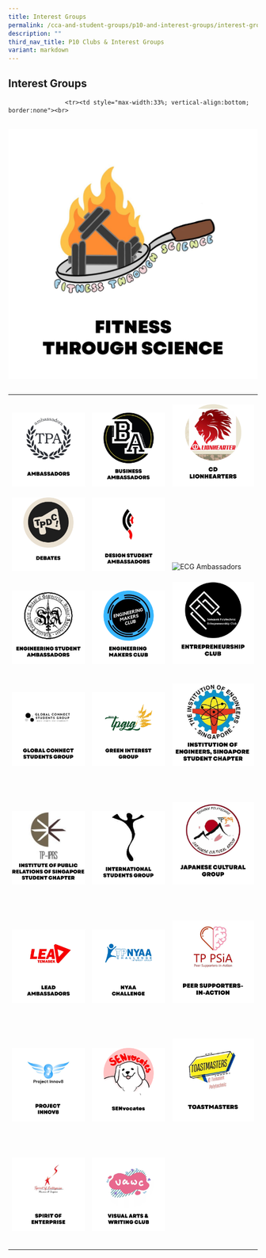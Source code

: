 ```yaml
---
title: Interest Groups
permalink: /cca-and-student-groups/p10-and-interest-groups/interest-groups/
description: ""
third_nav_title: P10 Clubs & Interest Groups
variant: markdown
---
```

## Interest Groups 

<div>
<table><tbody><tr>
					<td style="max-width:33%; vertical-align:bottom; border:none"><br>
<a href="/interest-groups/ambassadors/" style="text-decoration: none">
<img src="/images/Interest Groups/AMBASSADORS_button-01-v2.png" style="display:block;margin-left:auto;margin-right:auto;" alt="Ambassadors">
</a>
</td><td style="max-width:33%; vertical-align:bottom; border:none"><br>
<a href="/interest-groups/business-ambassadors/" style="text-decoration: none">
<img src="/images/Interest Groups/BA_button-01.png" style="display:block;margin-left:auto;margin-right:auto;" alt="Business Ambassadors">
</a>
</td>
					<td style="max-width:33%; vertical-align:bottom; border:none"><br>
<a href="/interest-groups/cd-lionhearters/" style="text-decoration: none">
<img src="/images/Interest Groups/LIONHEARTERS_button-01-v2.png" style="display:block;margin-left:auto;margin-right:auto;" alt="CD Lionhearters">
</a>
</td></tr><tr>
					<td style="max-width:33%; vertical-align:bottom; border:none"><br>
<a href="/interest-groups/debates/" style="text-decoration: none">
<img src="/images/Interest Groups/DEBATES_button-01-v2.png" style="display:block;margin-left:auto;margin-right:auto;" alt="Debates">
</a>
</td>
					<td style="max-width:33%; vertical-align:bottom; border:none"><br>
<a href="/interest-groups/design-student-ambassadors/" style="text-decoration: none">
<img src="/images/Interest Groups/DSA_button-01.png" style="display:block;margin-left:auto;margin-right:auto;" alt="Design Student Ambassadors">
</a>
						</td>
					<td style="max-width:33%; vertical-align:bottom; border:none"><br>
<a href="/interest-groups/ecgambassadors/" style="text-decoration: none">
<img src="https://hosting.photobucket.com/images/i/tracyng81/ECG_AMBASSADORS.png?width=320&amp;height=320&amp;fit=bounds" style="display:block;margin-left:auto;margin-right:auto;" alt="ECG Ambassadors">
</a>					
</td></tr><tr>
<td style="max-width:33%; vertical-align:bottom; border:none"><br>
<a href="/interest-groups/engineering-student-ambassadors/" style="text-decoration: none">
<img src="/images/Interest Groups/ESA_button-01.png" style="display:block;margin-left:auto;margin-right:auto;" alt="Engineering Student Ambassadors">
</a>
	</td><td style="max-width:33%; vertical-align:bottom; border:none"><br>
<a href="/interest-groups/engineering-makers-club/" style="text-decoration: none">
<img src="/images/Interest Groups/EMC_button-01.png" style="display:block;margin-left:auto;margin-right:auto;" alt="Engineering Makers Club">
</a>
</td>
	<td style="max-width:33%; vertical-align:bottom; border:none"><br>
<a href="/interest-groups/entrepreneurship-club/" style="text-decoration: none">
<img src="/images/Interest Groups/EC_button-01.png" style="display:block;margin-left:auto;margin-right:auto;" alt="Entrepreneurship Club">
</a>
</td>
					</tr>


					<tr><td style="max-width:33%; vertical-align:bottom; border:none"><br>
<a href="/interest-groups/fitness-through-science/" style="text-decoration: none">
&nbsp;&nbsp;&nbsp;&nbsp;&nbsp;&nbsp;&nbsp;&nbsp;&nbsp;&nbsp;&nbsp;&nbsp;&nbsp;&nbsp;&nbsp;&nbsp;&nbsp;&nbsp;&nbsp; <img src="/images/Interest Groups/FITS_button-01.png" style="display:block;margin-left:auto;margin-right:auto;" alt="Entrepreneurship Club">
&nbsp;&nbsp;&nbsp;&nbsp;&nbsp;&nbsp;&nbsp;&nbsp;&nbsp;&nbsp;&nbsp;&nbsp;&nbsp;&nbsp;&nbsp;&nbsp;&nbsp;&nbsp;&nbsp; 
&nbsp;&nbsp;&nbsp;&nbsp;&nbsp;&nbsp;&nbsp;&nbsp;&nbsp;&nbsp;&nbsp;&nbsp;&nbsp;&nbsp;&nbsp; </a>
&nbsp;&nbsp;&nbsp;&nbsp;&nbsp;&nbsp;&nbsp;&nbsp;&nbsp;&nbsp;&nbsp; </td></tr><tr><td style="max-width:33%; vertical-align:bottom; border:none"><br>
&nbsp;&nbsp;&nbsp;&nbsp;&nbsp;&nbsp;&nbsp;&nbsp;&nbsp;&nbsp;&nbsp;&nbsp;&nbsp;&nbsp;&nbsp; <a href="/interest-groups/global-connect-student-group/" style="text-decoration: none">
&nbsp;&nbsp;&nbsp;&nbsp;&nbsp;&nbsp;&nbsp;&nbsp;&nbsp;&nbsp;&nbsp;&nbsp;&nbsp;&nbsp;&nbsp;&nbsp;&nbsp;&nbsp;&nbsp; <img src="/images/Interest Groups/GCSG_button-01.png" style="display:block;margin-left:auto;margin-right:auto;" alt="Global Connect Student Group">
&nbsp;&nbsp;&nbsp;&nbsp;&nbsp;&nbsp;&nbsp;&nbsp;&nbsp;&nbsp;&nbsp;&nbsp;&nbsp;&nbsp;&nbsp;&nbsp;&nbsp;&nbsp;&nbsp; 
&nbsp;&nbsp;&nbsp;&nbsp;&nbsp;&nbsp;&nbsp;&nbsp;&nbsp;&nbsp;&nbsp;&nbsp;&nbsp;&nbsp;&nbsp; </a>
&nbsp;&nbsp;&nbsp;&nbsp;&nbsp;&nbsp;&nbsp;&nbsp;&nbsp;&nbsp;&nbsp; </td><td style="max-width:33%; vertical-align:bottom; border:none"><br>
&nbsp;&nbsp;&nbsp;&nbsp;&nbsp;&nbsp;&nbsp;&nbsp;&nbsp;&nbsp;&nbsp;&nbsp;&nbsp;&nbsp;&nbsp; <a href="/interest-groups/green-interest-group/" style="text-decoration: none">
&nbsp;&nbsp;&nbsp;&nbsp;&nbsp;&nbsp;&nbsp;&nbsp;&nbsp;&nbsp;&nbsp;&nbsp;&nbsp;&nbsp;&nbsp;&nbsp;&nbsp;&nbsp;&nbsp; <img src="/images/Interest Groups/GIG_button-01.png" style="display:block;margin-left:auto;margin-right:auto;" alt="Green Interest Group">
&nbsp;&nbsp;&nbsp;&nbsp;&nbsp;&nbsp;&nbsp;&nbsp;&nbsp;&nbsp;&nbsp;&nbsp;&nbsp;&nbsp;&nbsp;&nbsp;&nbsp;&nbsp;&nbsp; 
&nbsp;&nbsp;&nbsp;&nbsp;&nbsp;&nbsp;&nbsp;&nbsp;&nbsp;&nbsp;&nbsp;&nbsp;&nbsp;&nbsp;&nbsp; </a>
&nbsp;&nbsp;&nbsp;&nbsp;&nbsp;&nbsp;&nbsp;&nbsp;&nbsp;&nbsp;&nbsp; </td>
					<td style="max-width:33%; vertical-align:bottom; border:none"><br>
&nbsp;&nbsp;&nbsp;&nbsp;&nbsp;&nbsp;&nbsp;&nbsp;&nbsp;&nbsp;&nbsp;&nbsp;&nbsp;&nbsp;&nbsp; <a href="/interest-groups/ies-student-chapter/" style="text-decoration: none">
&nbsp;&nbsp;&nbsp;&nbsp;&nbsp;&nbsp;&nbsp;&nbsp;&nbsp;&nbsp;&nbsp;&nbsp;&nbsp;&nbsp;&nbsp;&nbsp;&nbsp;&nbsp;&nbsp; <img src="/images/Interest Groups/IES_button-01.png" style="display:block;margin-left:auto;margin-right:auto;" alt="Institution of Engineers, Singapore Student Chapter">
&nbsp;&nbsp;&nbsp;&nbsp;&nbsp;&nbsp;&nbsp;&nbsp;&nbsp;&nbsp;&nbsp;&nbsp;&nbsp;&nbsp;&nbsp;&nbsp;&nbsp;&nbsp;&nbsp; 
&nbsp;&nbsp;&nbsp;&nbsp;&nbsp;&nbsp;&nbsp;&nbsp;&nbsp;&nbsp;&nbsp;&nbsp;&nbsp;&nbsp;&nbsp; </a>
&nbsp;&nbsp;&nbsp;&nbsp;&nbsp;&nbsp;&nbsp;&nbsp;&nbsp;&nbsp;&nbsp; </td></tr><tr>
					<td style="max-width:33%; vertical-align:bottom; border:none"><br>
&nbsp;&nbsp;&nbsp;&nbsp;&nbsp;&nbsp;&nbsp;&nbsp;&nbsp;&nbsp;&nbsp;&nbsp;&nbsp;&nbsp;&nbsp; <a href="/interest-groups/iprs-student-chapter/" style="text-decoration: none">
&nbsp;&nbsp;&nbsp;&nbsp;&nbsp;&nbsp;&nbsp;&nbsp;&nbsp;&nbsp;&nbsp;&nbsp;&nbsp;&nbsp;&nbsp;&nbsp;&nbsp;&nbsp;&nbsp; <img src="/images/Interest Groups/IPRS_button-01-v2.png" style="display:block;margin-left:auto;margin-right:auto;" alt="Institute of Public Relations of Singapore Student Chapter">
&nbsp;&nbsp;&nbsp;&nbsp;&nbsp;&nbsp;&nbsp;&nbsp;&nbsp;&nbsp;&nbsp;&nbsp;&nbsp;&nbsp;&nbsp;&nbsp;&nbsp;&nbsp;&nbsp; 
&nbsp;&nbsp;&nbsp;&nbsp;&nbsp;&nbsp;&nbsp;&nbsp;&nbsp;&nbsp;&nbsp;&nbsp;&nbsp;&nbsp;&nbsp; </a>
&nbsp;&nbsp;&nbsp;&nbsp;&nbsp;&nbsp;&nbsp;&nbsp;&nbsp;&nbsp;&nbsp; </td>
					<td style="max-width:33%; vertical-align:bottom; border:none"><br>
&nbsp;&nbsp;&nbsp;&nbsp;&nbsp;&nbsp;&nbsp;&nbsp;&nbsp;&nbsp;&nbsp;&nbsp;&nbsp;&nbsp;&nbsp; <a href="/interest-groups/international-students-group/" style="text-decoration: none">
&nbsp;&nbsp;&nbsp;&nbsp;&nbsp;&nbsp;&nbsp;&nbsp;&nbsp;&nbsp;&nbsp;&nbsp;&nbsp;&nbsp;&nbsp;&nbsp;&nbsp;&nbsp;&nbsp; <img src="/images/Interest Groups/ISG_button-01-v2.png" style="display:block;margin-left:auto;margin-right:auto;" alt="International Students Group">
&nbsp;&nbsp;&nbsp;&nbsp;&nbsp;&nbsp;&nbsp;&nbsp;&nbsp;&nbsp;&nbsp;&nbsp;&nbsp;&nbsp;&nbsp;&nbsp;&nbsp;&nbsp;&nbsp; 
&nbsp;&nbsp;&nbsp;&nbsp;&nbsp;&nbsp;&nbsp;&nbsp;&nbsp;&nbsp;&nbsp;&nbsp;&nbsp;&nbsp;&nbsp; </a>
&nbsp;&nbsp;&nbsp;&nbsp;&nbsp;&nbsp;&nbsp;&nbsp;&nbsp;&nbsp;&nbsp; </td><td style="max-width:33%; vertical-align:bottom; border:none"><br>
&nbsp;&nbsp;&nbsp; &nbsp;&nbsp;&nbsp;&nbsp;&nbsp;&nbsp;&nbsp;&nbsp;&nbsp;&nbsp;&nbsp;&nbsp;<a href="/interest-groups/japanese-cultural-group/" style="text-decoration: none">
&nbsp;&nbsp;&nbsp;&nbsp;&nbsp;&nbsp;&nbsp;&nbsp;&nbsp;&nbsp;&nbsp;&nbsp;&nbsp;&nbsp;&nbsp;&nbsp;&nbsp;&nbsp;&nbsp; <img src="/images/Interest Groups/JCG_button-01.png" style="display:block;margin-left:auto;margin-right:auto;" alt="Japanese Cultural Group">
&nbsp;&nbsp;&nbsp;&nbsp;&nbsp;&nbsp;&nbsp;&nbsp;&nbsp;&nbsp;&nbsp;&nbsp;&nbsp;&nbsp;&nbsp;&nbsp;&nbsp;&nbsp;&nbsp; 
&nbsp;&nbsp;&nbsp;&nbsp;&nbsp;&nbsp;&nbsp;&nbsp;&nbsp;&nbsp;&nbsp;&nbsp;&nbsp;&nbsp;&nbsp; </a>
&nbsp;&nbsp;&nbsp;&nbsp;&nbsp;&nbsp;&nbsp;&nbsp;&nbsp;&nbsp;&nbsp; </td></tr><tr><td style="max-width:33%; vertical-align:bottom; border:none"><br>
&nbsp;&nbsp;&nbsp;&nbsp;&nbsp;&nbsp;&nbsp;&nbsp;&nbsp;&nbsp;&nbsp;&nbsp;&nbsp;&nbsp;&nbsp; <a href="/interest-groups/LEAD-ambassadors/" style="text-decoration: none">
&nbsp;&nbsp;&nbsp;&nbsp;&nbsp;&nbsp;&nbsp;&nbsp;&nbsp;&nbsp;&nbsp;&nbsp;&nbsp;&nbsp;&nbsp;&nbsp;&nbsp;&nbsp;&nbsp; <img src="/images/Interest Groups/LEAD_button-01.png" style="display:block;margin-left:auto;margin-right:auto;" alt="LEAD Ambassadors">
&nbsp;&nbsp;&nbsp;&nbsp;&nbsp;&nbsp;&nbsp;&nbsp;&nbsp;&nbsp;&nbsp;&nbsp;&nbsp;&nbsp;&nbsp;&nbsp;&nbsp;&nbsp;&nbsp; 
&nbsp;&nbsp;&nbsp;&nbsp;&nbsp;&nbsp;&nbsp;&nbsp;&nbsp;&nbsp;&nbsp;&nbsp;&nbsp;&nbsp;&nbsp; </a>
&nbsp;&nbsp;&nbsp;&nbsp;&nbsp;&nbsp;&nbsp;&nbsp;&nbsp;&nbsp;&nbsp; </td><td style="max-width:33%; vertical-align:bottom; border:none"><br>
&nbsp;&nbsp;&nbsp;&nbsp;&nbsp;&nbsp;&nbsp;&nbsp;&nbsp;&nbsp;&nbsp;&nbsp;&nbsp;&nbsp;&nbsp; <a href="/interest-groups/nyaa-challenge/" style="text-decoration: none">
&nbsp;&nbsp;&nbsp;&nbsp;&nbsp;&nbsp;&nbsp;&nbsp;&nbsp;&nbsp;&nbsp;&nbsp;&nbsp;&nbsp;&nbsp;&nbsp;&nbsp;&nbsp;&nbsp; <img src="/images/Interest Groups/NYAA_button-01.png" style="display:block;margin-left:auto;margin-right:auto;" alt="NYAA Challenge">
&nbsp;&nbsp;&nbsp;&nbsp;&nbsp;&nbsp;&nbsp;&nbsp;&nbsp;&nbsp;&nbsp;&nbsp;&nbsp;&nbsp;&nbsp;&nbsp;&nbsp;&nbsp;&nbsp; 
&nbsp;&nbsp;&nbsp;&nbsp;&nbsp;&nbsp;&nbsp;&nbsp;&nbsp;&nbsp;&nbsp;&nbsp;&nbsp;&nbsp;&nbsp; </a>
&nbsp;&nbsp;&nbsp;&nbsp;&nbsp;&nbsp;&nbsp;&nbsp;&nbsp;&nbsp;&nbsp; </td><td style="max-width:33%; vertical-align:bottom; border:none"><br>
&nbsp;&nbsp;&nbsp;&nbsp;&nbsp;&nbsp;&nbsp;&nbsp;&nbsp;&nbsp;&nbsp;&nbsp;&nbsp;&nbsp;&nbsp; <a href="/interest-groups/peer-supporters-in-action/" style="text-decoration: none">
&nbsp;&nbsp;&nbsp;&nbsp;&nbsp;&nbsp;&nbsp;&nbsp;&nbsp;&nbsp;&nbsp;&nbsp;&nbsp;&nbsp;&nbsp;&nbsp;&nbsp;&nbsp;&nbsp; <img src="/images/Interest Groups/PSIA_button-01.png" style="display:block;margin-left:auto;margin-right:auto;" alt="Peer Supporters-in-Action">
&nbsp;&nbsp; &nbsp;&nbsp;&nbsp;&nbsp;&nbsp;&nbsp;&nbsp;&nbsp;&nbsp;&nbsp;&nbsp;&nbsp;&nbsp;&nbsp;&nbsp;&nbsp;&nbsp;
&nbsp;&nbsp;&nbsp;&nbsp;&nbsp;&nbsp;&nbsp;&nbsp;&nbsp;&nbsp;&nbsp;&nbsp;&nbsp;&nbsp;&nbsp; </a>
&nbsp;&nbsp;&nbsp;&nbsp;&nbsp;&nbsp;&nbsp;&nbsp;&nbsp;&nbsp;&nbsp; </td></tr><tr><td style="max-width:33%; vertical-align:bottom; border:none"><br>
&nbsp;&nbsp;&nbsp;&nbsp;&nbsp;&nbsp;&nbsp;&nbsp;&nbsp;&nbsp;&nbsp;&nbsp;&nbsp;&nbsp;&nbsp; <a href="/interest-groups/project-innov8/" style="text-decoration: none">
&nbsp;&nbsp;&nbsp;&nbsp;&nbsp;&nbsp;&nbsp;&nbsp;&nbsp;&nbsp;&nbsp;&nbsp;&nbsp;&nbsp;&nbsp;&nbsp;&nbsp;&nbsp;&nbsp; <img src="/images/Interest Groups/PROJECT INNOV8_button-01.png" style="display:block;margin-left:auto;margin-right:auto;" alt="Project Innov8">
&nbsp;&nbsp;&nbsp;&nbsp;&nbsp;&nbsp;&nbsp;&nbsp;&nbsp;&nbsp;&nbsp;&nbsp;&nbsp;&nbsp;&nbsp;&nbsp;&nbsp;&nbsp;&nbsp; 
&nbsp;&nbsp;&nbsp;&nbsp;&nbsp;&nbsp;&nbsp;&nbsp;&nbsp;&nbsp;&nbsp;&nbsp;&nbsp;&nbsp;&nbsp; </a>
&nbsp;&nbsp;&nbsp;&nbsp;&nbsp;&nbsp;&nbsp;&nbsp;&nbsp;&nbsp;&nbsp; </td><td style="max-width:33%; vertical-align:bottom; border:none"><br>
&nbsp;&nbsp;&nbsp;&nbsp;&nbsp;&nbsp;&nbsp;&nbsp;&nbsp;&nbsp;&nbsp;&nbsp;&nbsp;&nbsp;&nbsp; <a href="/interest-groups/senvocates/" style="text-decoration: none">
&nbsp;&nbsp;&nbsp;&nbsp;&nbsp;&nbsp;&nbsp;&nbsp;&nbsp;&nbsp;&nbsp;&nbsp;&nbsp;&nbsp;&nbsp;&nbsp;&nbsp;&nbsp;&nbsp; <img src="/images/Interest Groups/SENVOCATES_button-01.png" style="display:block;margin-left:auto;margin-right:auto;" alt="SENvocates">
&nbsp;&nbsp;&nbsp;&nbsp;&nbsp;&nbsp;&nbsp;&nbsp;&nbsp;&nbsp;&nbsp;&nbsp;&nbsp;&nbsp;&nbsp;&nbsp;&nbsp;&nbsp;&nbsp; 
&nbsp;&nbsp;&nbsp;&nbsp;&nbsp;&nbsp;&nbsp;&nbsp;&nbsp;&nbsp;&nbsp;&nbsp;&nbsp;&nbsp;&nbsp; </a>
&nbsp;&nbsp;&nbsp;&nbsp;&nbsp;&nbsp;&nbsp;&nbsp;&nbsp;&nbsp;&nbsp; </td><td style="max-width:33%; vertical-align:bottom; border:none"><br>
&nbsp;&nbsp;&nbsp;&nbsp;&nbsp;&nbsp;&nbsp;&nbsp;&nbsp;&nbsp;&nbsp;&nbsp;&nbsp;&nbsp;&nbsp; <a href="/interest-groups/toastmasters/" style="text-decoration: none">
&nbsp;&nbsp;&nbsp;&nbsp;&nbsp;&nbsp;&nbsp;&nbsp;&nbsp;&nbsp;&nbsp;&nbsp;&nbsp;&nbsp;&nbsp;&nbsp;&nbsp;&nbsp;&nbsp; <img src="/images/Interest Groups/TOASTMASTERS_button-01.png" style="display:block;margin-left:auto;margin-right:auto;" alt="Toastmasters">
&nbsp;&nbsp;&nbsp;&nbsp;&nbsp;&nbsp;&nbsp;&nbsp;&nbsp;&nbsp;&nbsp;&nbsp;&nbsp;&nbsp;&nbsp;&nbsp;&nbsp;&nbsp;&nbsp; 
&nbsp;&nbsp;&nbsp;&nbsp;&nbsp;&nbsp;&nbsp;&nbsp;&nbsp;&nbsp;&nbsp;&nbsp;&nbsp;&nbsp;&nbsp; </a>
&nbsp;&nbsp;&nbsp;&nbsp;&nbsp;&nbsp;&nbsp;&nbsp;&nbsp;&nbsp;&nbsp; </td></tr><tr>
					<td style="max-width:33%; vertical-align:bottom; border:none"><br>
&nbsp;&nbsp;&nbsp;&nbsp;&nbsp;&nbsp;&nbsp;&nbsp;&nbsp;&nbsp;&nbsp;&nbsp;&nbsp;&nbsp;&nbsp; <a href="/interest-groups/spirit-of-enterprise/" style="text-decoration: none">
&nbsp;&nbsp;&nbsp;&nbsp;&nbsp;&nbsp;&nbsp;&nbsp;&nbsp;&nbsp;&nbsp;&nbsp;&nbsp;&nbsp;&nbsp;&nbsp;&nbsp;&nbsp;&nbsp; <img src="/images/Interest Groups/SOE_button-01-v2.png" style="display:block;margin-left:auto;margin-right:auto;" alt="Spirit of Enterprise">
&nbsp;&nbsp;&nbsp;&nbsp;&nbsp;&nbsp;&nbsp;&nbsp;&nbsp;&nbsp;&nbsp;&nbsp;&nbsp;&nbsp;&nbsp;&nbsp;&nbsp;&nbsp;&nbsp; 
&nbsp;&nbsp;&nbsp;&nbsp;&nbsp;&nbsp;&nbsp;&nbsp;&nbsp;&nbsp;&nbsp;&nbsp;&nbsp;&nbsp;&nbsp; </a>
&nbsp;&nbsp;&nbsp;&nbsp;&nbsp;&nbsp;&nbsp;&nbsp;&nbsp;&nbsp;&nbsp; </td><td style="max-width:33%; vertical-align:bottom; border:none"><br>
&nbsp;&nbsp;&nbsp;&nbsp;&nbsp;&nbsp;&nbsp;&nbsp;&nbsp;&nbsp;&nbsp;&nbsp;&nbsp;&nbsp;&nbsp; <a href="/interest-groups/visual-arts-and-writing-club/" style="text-decoration: none">
&nbsp;&nbsp;&nbsp;&nbsp;&nbsp;&nbsp;&nbsp;&nbsp;&nbsp;&nbsp;&nbsp;&nbsp;&nbsp;&nbsp;&nbsp;&nbsp;&nbsp;&nbsp;&nbsp; <img src="/images/Interest Groups/VAWC_button-01.png" style="display:block;margin-left:auto;margin-right:auto;" alt="Visual Arts &amp; Writing Club">
&nbsp;&nbsp;&nbsp;&nbsp;&nbsp;&nbsp;&nbsp;&nbsp;&nbsp;&nbsp;&nbsp;&nbsp;&nbsp;&nbsp;&nbsp;&nbsp;&nbsp;&nbsp;&nbsp; 
&nbsp;&nbsp;&nbsp;&nbsp;&nbsp;&nbsp;&nbsp;&nbsp;&nbsp;&nbsp;&nbsp;&nbsp;&nbsp;&nbsp;&nbsp; </a>
&nbsp;&nbsp;&nbsp;&nbsp;&nbsp;&nbsp;&nbsp;&nbsp;&nbsp;&nbsp;&nbsp; </td></tr></tbody></table>
</div>